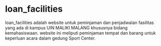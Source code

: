 # loan_facilities
loan_facilities adalah website untuk peminjaman dan penjadwalan fasilitas yang ada di kampus UIN MALIKI MALANG khususnya bidang kemahasiswaan. website ini meliputi peminjaman tempat dan barang untuk keperluan acara dalam gedung Sport Center.
